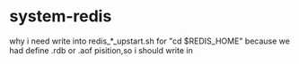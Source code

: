 # system-redis
why i need write into redis_*_upstart.sh for "cd $REDIS_HOME"
because we had define .rdb or .aof pisition,so i should write in 
